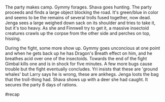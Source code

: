 The party makes camp. Gymmy forages. Shava goes hunting. The party proceeds and finds a large object blocking the road. It's green/blue in color and seems to be the remains of several trolls fused together, now dead. Jenga sees a large weighed down sack on its shoulder and tries to take it, but it's too heavy. As she and Finnwell try to get it, a massive insectoid creatures crawls up the corpse from the other side and perches on top, hissing.

During the fight, some more show up. Gymmy goes unconcious at one point and when he gets back up he has Dragon's Breath effect on him, and he breathes acid over one of the insectoids. Towards the end of the fight Gimbal kills one and is in shock for five minutes. A few more bugs cause trouble but the fight eventually concludes. Yri insists that these are 'ground whales' but Larry says he is wrong, these are ankhegs. Jenga loots the bag that the troll-thing had. Shava shows up with a deer she had caught. It secures the party 8 days of rations. 

#recap